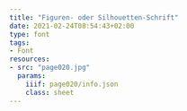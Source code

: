 ```yaml
---
title: "Figuren- oder Silhouetten-Schrift"
date: 2021-02-24T08:54:43+02:00
type: font
tags:
- Font
resources:
- src: "page020.jpg"
  params:
    iiif: page020/info.json
    class: sheet
---
```

